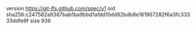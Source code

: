 version https://git-lfs.github.com/spec/v1
oid sha256:c247582a9387bab1ba9bbd1afdd10dd92bdb8e181967282f6a3fc33333ddfe9f
size 936
